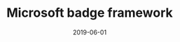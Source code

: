 ---
type: "project"
slug: "badge-framework"
date: "2019-06-01"
title: "Microsoft badge framework"
description: ""
role: "Lead designer"
project_type: "Design system"
cover: "https://via.placeholder.com/1600x900/00ffff"
---